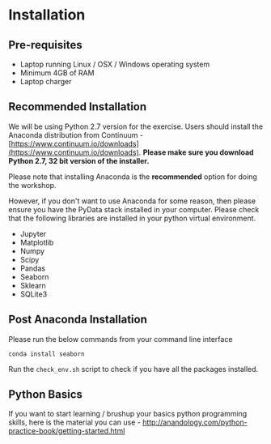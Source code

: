 # Installation

## Pre-requisites
* Laptop running Linux / OSX / Windows operating system
* Minimum 4GB of RAM
* Laptop charger

## Recommended Installation
We will be using Python 2.7 version for the exercise. Users should install the Anaconda distribution from Continuum - [https://www.continuum.io/downloads](https://www.continuum.io/downloads). **Please make sure you download Python 2.7,  32 bit version of the installer.**

Please note that installing Anaconda is the **recommended** option for doing the workshop.

However, if you don't want to use Anaconda for some reason, then please ensure you have the PyData stack installed in your computer. Please check that the following libraries are installed in your python virtual environment.

* Jupyter
* Matplotlib
* Numpy
* Scipy
* Pandas
* Seaborn
* Sklearn
* SQLite3

## Post Anaconda Installation
Please run the below commands from your command line interface

```conda install seaborn```


Run the `check_env.sh` script to check if you have all the packages installed.

## Python Basics
If you want to start learning / brushup your basics python programming skills, here is the material you can use - http://anandology.com/python-practice-book/getting-started.html
